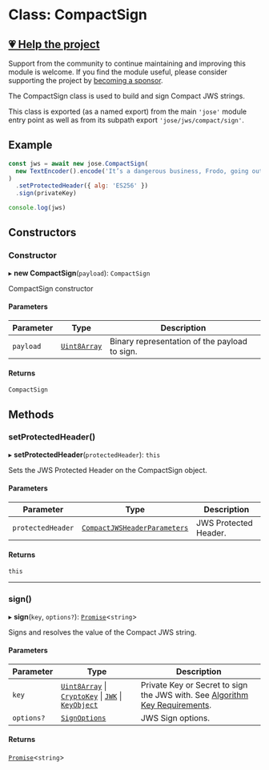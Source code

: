 # Class: CompactSign

## [💗 Help the project](https://github.com/sponsors/panva)

Support from the community to continue maintaining and improving this module is welcome. If you find the module useful, please consider supporting the project by [becoming a sponsor](https://github.com/sponsors/panva).

The CompactSign class is used to build and sign Compact JWS strings.

This class is exported (as a named export) from the main `'jose'` module entry point as well as
from its subpath export `'jose/jws/compact/sign'`.

## Example

```js
const jws = await new jose.CompactSign(
  new TextEncoder().encode('It’s a dangerous business, Frodo, going out your door.'),
)
  .setProtectedHeader({ alg: 'ES256' })
  .sign(privateKey)

console.log(jws)
```

## Constructors

### Constructor

▸ **new CompactSign**(`payload`): `CompactSign`

CompactSign constructor

#### Parameters

| Parameter | Type | Description |
| ------ | ------ | ------ |
| `payload` | [`Uint8Array`](https://developer.mozilla.org/docs/Web/JavaScript/Reference/Global_Objects/Uint8Array) | Binary representation of the payload to sign. |

#### Returns

`CompactSign`

## Methods

### setProtectedHeader()

▸ **setProtectedHeader**(`protectedHeader`): `this`

Sets the JWS Protected Header on the CompactSign object.

#### Parameters

| Parameter | Type | Description |
| ------ | ------ | ------ |
| `protectedHeader` | [`CompactJWSHeaderParameters`](../../../../types/interfaces/CompactJWSHeaderParameters.md) | JWS Protected Header. |

#### Returns

`this`

***

### sign()

▸ **sign**(`key`, `options?`): [`Promise`](https://developer.mozilla.org/docs/Web/JavaScript/Reference/Global_Objects/Promise)\<`string`\>

Signs and resolves the value of the Compact JWS string.

#### Parameters

| Parameter | Type | Description |
| ------ | ------ | ------ |
| `key` | [`Uint8Array`](https://developer.mozilla.org/docs/Web/JavaScript/Reference/Global_Objects/Uint8Array) \| [`CryptoKey`](https://developer.mozilla.org/docs/Web/API/CryptoKey) \| [`JWK`](../../../../types/interfaces/JWK.md) \| [`KeyObject`](../../../../types/interfaces/KeyObject.md) | Private Key or Secret to sign the JWS with. See [Algorithm Key Requirements](https://github.com/panva/jose/issues/210#jws-alg). |
| `options?` | [`SignOptions`](../../../../types/interfaces/SignOptions.md) | JWS Sign options. |

#### Returns

[`Promise`](https://developer.mozilla.org/docs/Web/JavaScript/Reference/Global_Objects/Promise)\<`string`\>

